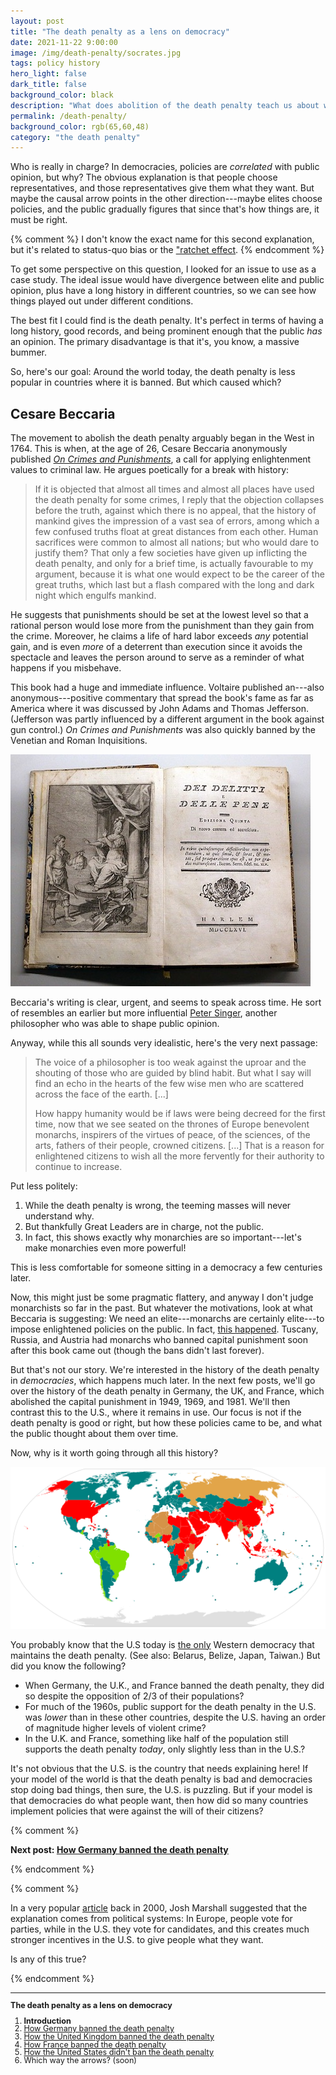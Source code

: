 ```yaml
---
layout: post
title: "The death penalty as a lens on democracy"
date: 2021-11-22 9:00:00
image: /img/death-penalty/socrates.jpg
tags: policy history
hero_light: false
dark_title: false
background_color: black
description: "What does abolition of the death penalty teach us about who is in change?"
permalink: /death-penalty/
background_color: rgb(65,60,48)
category: "the death penalty"
---
```


Who is really in charge? In democracies, policies are *correlated* with public opinion, but why? The obvious explanation is that people choose representatives, and those representatives give them what they want. But maybe the causal arrow points in the other direction---maybe elites choose policies, and the public gradually figures that since that's how things are, it must be right.

{% comment %}
I don't know the exact name for this second explanation, but it's related to status-quo bias or the ["ratchet effect](https://www.economist.com/blighty/2013/04/08/the-lady-who-changed-the-world").
{% endcomment %}

To get some perspective on this question, I looked for an issue to use as a case study. The ideal issue would have divergence between elite and public opinion, plus have a long history in different countries, so we can see how things played out under different conditions.

The best fit I could find is the death penalty. It's perfect in terms of having a long history, good records, and being prominent enough that the public *has* an opinion. The primary disadvantage is that it's, you know, a massive bummer.

So, here's our goal: Around the world today, the death penalty is less popular in countries where it is banned. But which caused which?

## Cesare Beccaria

The movement to abolish the death penalty arguably began in the West in 1764. This is when, at the age of 26, Cesare Beccaria anonymously published [*On Crimes and Punishments*](https://www.gutenberg.org/files/58700/58700-h/58700-h.htm), a call for applying enlightenment values to criminal law. He argues poetically for a break with history:

> If it is objected that almost all times and almost all places have used the death penalty for some crimes, I reply that the objection collapses before the truth, against which there is no appeal, that the history of mankind gives the impression of a vast sea of errors, among which a few confused truths float at great distances from each other. Human sacrifices were common to almost all nations; but who would dare to justify them? That only a few societies have given up inflicting the death penalty, and only for a brief time, is actually favourable to my argument, because it is what one would expect to be the career of the great truths, which last but a flash compared with the long and dark night which engulfs mankind.

He suggests that punishments should be set at the lowest level so that a rational person would lose more from the punishment than they gain from the crime. Moreover, he claims a life of hard labor exceeds *any* potential gain, and is even *more* of a deterrent than execution since it avoids the spectacle and leaves the person around to serve as a reminder of what happens if you misbehave.

This book had a huge and immediate influence. Voltaire published an---also anonymous---positive commentary that spread the book's fame as far as America where it was discussed by John Adams and Thomas Jefferson. (Jefferson was partly influenced by a different argument in the book against gun control.) *On Crimes and Punishments* was also quickly banned by the Venetian and Roman Inquisitions.

<img src="/img/death-penalty/beccaria.jpg" alt="beccaria's book" loading="lazy">

Beccaria's writing is clear, urgent, and seems to speak across time. He sort of resembles an earlier but more influential [Peter Singer](https://en.wikipedia.org/wiki/Animal_Liberation_(book)), another philosopher who was able to shape public opinion.

Anyway, while this all sounds very idealistic, here's the very next passage:

> The voice of a philosopher is too weak against the uproar and the shouting of those who are guided by blind habit. But what I say will find an echo in the hearts of the few wise men who are scattered across the face of the earth. [...]
>
> How happy humanity would be if laws were being decreed for the first time, now that we see seated on the thrones of Europe benevolent monarchs, inspirers of the virtues of peace, of the sciences, of the arts, fathers of their people, crowned citizens. [...] That is a reason for enlightened citizens to wish all the more fervently for their authority to continue to increase.

Put less politely:

1. While the death penalty is wrong, the teeming masses will never understand why.
2. But thankfully Great Leaders are in charge, not the public.
3. In fact, this shows exactly why monarchies are so important---let's make monarchies even more powerful!

This is less comfortable for someone sitting in a democracy a few centuries later.

Now, this might just be some pragmatic flattery, and anyway I don't judge monarchists so far in the past. But whatever the motivations, look at what Beccaria is suggesting: We need an elite---monarchs are certainly elite---to impose enlightened policies on the public. In fact, [this happened](https://doi.org/10.2307/2276063). Tuscany, Russia, and Austria had monarchs who banned capital punishment soon after this book came out (though the bans didn't last forever).

But that's not our story. We're interested in the history of the death penalty in *democracies*, which happens much later. In the next few posts, we'll go over the history of the death penalty in Germany, the UK, and France, which abolished the capital punishment in 1949, 1969, and 1981. We'll then contrast this to the U.S., where it remains in use. Our focus is not if the death penalty is good or right, but how these policies came to be, and what the public thought about them over time.

Now, why is it worth going through all this history?

<img src="/img/death-penalty/abolition-map.svg" alt="death penalty abolition around the world" loading="lazy">

You probably know that the U.S today is [the only](https://en.wikipedia.org/wiki/Capital_punishment#/media/File:Capital_punishment_in_the_world.svg) Western democracy that maintains the death penalty. (See also: Belarus, Belize, Japan, Taiwan.) But did you know the following?
* When Germany, the U.K., and France banned the death penalty, they did so despite the opposition of 2/3 of their populations?
* For much of the 1960s, public support for the death penalty in the U.S. was *lower* than in these other countries, despite the U.S. having an order of magnitude higher levels of violent crime?
* In the U.K. and France, something like half of the population still supports the death penalty *today*, only slightly less than in the U.S.?

It's not obvious that the U.S. is the country that needs explaining here! If your model of the world is that the death penalty is bad and democracies stop doing bad things, then sure, the U.S. is puzzling. But if your model is that democracies do what people want, then how did so many countries implement policies that were against the will of their citizens?

{% comment %}

**Next post: [How Germany banned the death penalty](/death-penalty-germany)**

{% endcomment %}

{% comment %}

In a very popular [article]((https://web.archive.org/web/20000815085533/http://www.tnr.com/073100/marshall073100.html)) back in 2000, Josh Marshall suggested that the explanation comes from political systems: In Europe, people vote for parties, while in the U.S. they vote for candidates, and this creates much stronger incentives in the U.S. to give people what they want.

Is any of this true? 

{% endcomment %}

---

<div style="font-size:90%; line-height:100%" markdown="1">

**The death penalty as a lens on democracy**
1. **Introduction**
2. [How Germany banned the death penalty](/death-penalty-germany)
3. [How the United Kingdom banned the death penalty](/death-penalty-uk)
4. [How France banned the death penalty](/death-penalty-france)
5. [How the United States didn't ban the death penalty](/death-penalty-usa)
6. Which way the arrows? (soon)

</div>